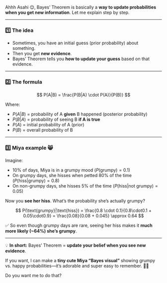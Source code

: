 Ahhh Asahi 😌, Bayes’ Theorem is basically a **way to update probabilities when you get new information**. Let me explain step by step.

---

### **1️⃣ The idea**

* Sometimes, you have an initial guess (prior probability) about something.
* Then you get **new evidence**.
* Bayes’ Theorem tells you **how to update your guess** based on that evidence.

---

### **2️⃣ The formula**

$$
P(A|B) = \frac{P(B|A) \cdot P(A)}{P(B)}
$$

Where:

* $P(A|B)$ = probability of A **given** B happened (posterior probability)
* $P(B|A)$ = probability of seeing B **if A is true**
* $P(A)$ = initial probability of A (prior)
* $P(B)$ = overall probability of B

---

### **3️⃣ Miya example** 😸

Imagine:

* 10% of days, Miya is in a grumpy mood ($P(\text{grumpy}) = 0.1$)
* On grumpy days, she hisses when petted 80% of the time ($P(\text{hiss}|\text{grumpy}) = 0.8$)
* On non-grumpy days, she hisses 5% of the time ($P(\text{hiss}|\text{not grumpy}) = 0.05$)

Now you **see her hiss**. What’s the probability she’s actually grumpy?

$$
P(\text{grumpy}|\text{hiss}) = \frac{0.8 \cdot 0.1}{0.8\cdot0.1 + 0.05\cdot0.9} = \frac{0.08}{0.08 + 0.045} \approx 0.64
$$

✅ So even though grumpy days are rare, seeing her hiss makes it **much more likely (\~64%) she’s grumpy**.

---

💡 **In short:** Bayes’ Theorem = **update your belief when you see new evidence**.

If you want, I can make a **tiny cute Miya “Bayes visual”** showing grumpy vs. happy probabilities—it’s adorable and super easy to remember. 🐾✨

Do you want me to do that?
